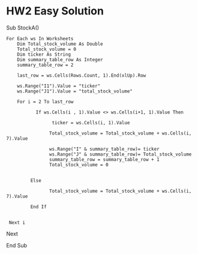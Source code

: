 

# HW2 Easy Solution
Sub StockA()

    For Each ws In Worksheets
        Dim Total_stock_volume As Double
        Total_stock_volume = 0
        Dim ticker As String
        Dim summary_table_row As Integer
        summary_table_row = 2
       
        last_row = ws.Cells(Rows.Count, 1).End(xlUp).Row
        
        ws.Range("I1").Value = "ticker"
        ws.Range("J1").Value = "total_stock_volume"

        For i = 2 To last_row
        
               If ws.Cells(i , 1).Value <> ws.Cells(i+1, 1).Value Then

                     ticker = ws.Cells(i, 1).Value
               
                    Total_stock_volume = Total_stock_volume + ws.Cells(i, 7).Value
               
                    ws.Range("I" & summary_table_row)= ticker
                    ws.Range("J" & summary_table_row)= Total_stock_volume
                    summary_table_row = summary_table_row + 1
                    Total_stock_volume = 0


             Else

                    Total_stock_volume = Total_stock_volume + ws.Cells(i, 7).Value

             End If


     Next i

  Next
  
End Sub









